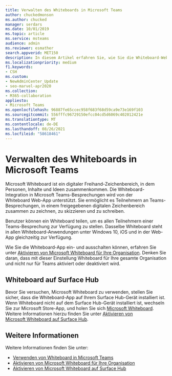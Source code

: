 ```yaml
---
title: Verwalten des Whiteboards in Microsoft Teams
author: chuckedmonson
ms.author: chucked
manager: serdars
ms.date: 10/01/2019
ms.topic: article
ms.service: msteams
audience: admin
ms.reviewer: esmather
search.appverid: MET150
description: In diesem Artikel erfahren Sie, wie Sie die Whiteboard-Web-App in Microsoft Teams verwalten und verwenden.
ms.localizationpriority: medium
f1.keywords:
- CSH
ms.custom:
- NewAdminCenter_Update
- seo-marvel-apr2020
ms.collection:
- M365-collaboration
appliesto:
- Microsoft Teams
ms.openlocfilehash: 96887fe65ccec958f683f68d59ca9e73e169f103
ms.sourcegitcommit: 556fffc96729150efcc04cd5d6069c402012421e
ms.translationtype: MT
ms.contentlocale: de-DE
ms.lasthandoff: 08/26/2021
ms.locfileid: "58618461"
---
```

# <a name="manage-the-whiteboard-in-microsoft-teams"></a>Verwalten des Whiteboards in Microsoft Teams

Microsoft Whiteboard ist ein digitaler Freihand-Zeichenbereich, in dem Personen, Inhalte und Ideen zusammenkommen. Die Whiteboard-Integration in Microsoft Teams-Besprechungen wird von der Whiteboard Web-App unterstützt. Sie ermöglicht es Teilnehmern an Teams-Besprechungen, in einem freigegebenen digitalen Zeichenbereich zusammen zu zeichnen, zu skizzieren und zu schreiben.

Benutzer können ein Whiteboard teilen, um es allen Teilnehmern einer Teams-Besprechung zur Verfügung zu stellen. Dasselbe Whiteboard steht in allen Whiteboard-Anwendungen unter Windows 10, iOS und in der Web-App gleichzeitig zur Verfügung.

Wie Sie die Whiteboard-App ein- und ausschalten können, erfahren Sie unter [Aktivieren von Microsoft Whiteboard für Ihre Organisation](https://support.office.com/article/1caaa2e2-5c18-4bdf-b878-2d98f1da4b24). Denken Sie daran, dass mit dieser Einstellung Whiteboard für Ihre gesamte Organisation und nicht nur für Teams aktiviert oder deaktiviert wird.

## <a name="whiteboard-on-surface-hub"></a>Whiteboard auf Surface Hub

Bevor Sie versuchen, Microsoft Whiteboard zu verwenden, stellen Sie sicher, dass die Whiteboard-App auf Ihrem Surface Hub-Gerät installiert ist. Wenn Whiteboard nicht auf dem Surface Hub-Gerät installiert ist, wechseln Sie zur Microsoft Store-App, und holen Sie sich [Microsoft Whiteboard](https://www.microsoft.com/p/microsoft-whiteboard/9mspc6mp8fm4?activetab=pivot:overviewtab). Weitere Informationen hierzu finden Sie unter [Aktivieren von Microsoft Whiteboard auf Surface Hub](https://support.office.com/article/enable-microsoft-whiteboard-on-surface-hub-b5df4539-f735-42ff-b22a-0f5e21be7627).

## <a name="more-information"></a>Weitere Informationen

Weitere Informationen finden Sie unter:

- [Verwenden von Whiteboard in Microsoft Teams](https://support.office.com/article/7a6e7218-e9dc-4ccc-89aa-b1a0bb9c31ee)
- [Aktivieren von Microsoft Whiteboard für Ihre Organisation](https://support.office.com/article/1caaa2e2-5c18-4bdf-b878-2d98f1da4b24)
- [Aktivieren von Microsoft Whiteboard auf Surface Hub](https://support.office.com/article/enable-microsoft-whiteboard-on-surface-hub-b5df4539-f735-42ff-b22a-0f5e21be7627)
